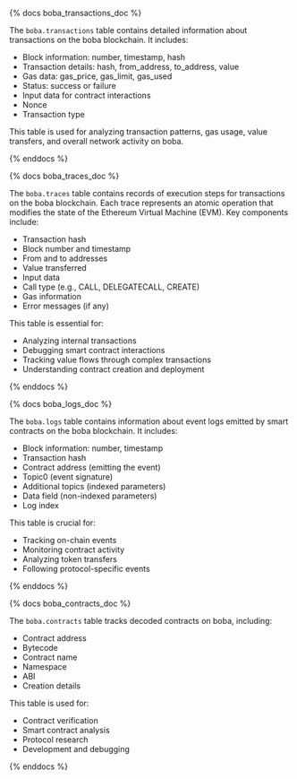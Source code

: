 {% docs boba_transactions_doc %}

The `boba.transactions` table contains detailed information about transactions on the boba blockchain. It includes:

- Block information: number, timestamp, hash
- Transaction details: hash, from_address, to_address, value
- Gas data: gas_price, gas_limit, gas_used
- Status: success or failure
- Input data for contract interactions
- Nonce
- Transaction type

This table is used for analyzing transaction patterns, gas usage, value transfers, and overall network activity on boba.

{% enddocs %}

{% docs boba_traces_doc %}

The `boba.traces` table contains records of execution steps for transactions on the boba blockchain. Each trace represents an atomic operation that modifies the state of the Ethereum Virtual Machine (EVM). Key components include:

- Transaction hash
- Block number and timestamp
- From and to addresses
- Value transferred
- Input data
- Call type (e.g., CALL, DELEGATECALL, CREATE)
- Gas information
- Error messages (if any)

This table is essential for:
- Analyzing internal transactions
- Debugging smart contract interactions
- Tracking value flows through complex transactions
- Understanding contract creation and deployment

{% enddocs %}

{% docs boba_logs_doc %}

The `boba.logs` table contains information about event logs emitted by smart contracts on the boba blockchain. It includes:

- Block information: number, timestamp
- Transaction hash
- Contract address (emitting the event)
- Topic0 (event signature)
- Additional topics (indexed parameters)
- Data field (non-indexed parameters)
- Log index

This table is crucial for:
- Tracking on-chain events
- Monitoring contract activity
- Analyzing token transfers
- Following protocol-specific events

{% enddocs %}

{% docs boba_contracts_doc %}

The `boba.contracts` table tracks decoded contracts on boba, including:

- Contract address
- Bytecode
- Contract name
- Namespace
- ABI
- Creation details

This table is used for:
- Contract verification
- Smart contract analysis
- Protocol research
- Development and debugging

{% enddocs %}
